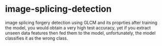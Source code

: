# image-splicing-detection
image splicing forgery detection using GLCM and its proprties
after training the model, you would obtain a very high test accuracy, yet if you extract unseen data features then fed them to the model, unfortunately, the model classifies it as the wrong class.

